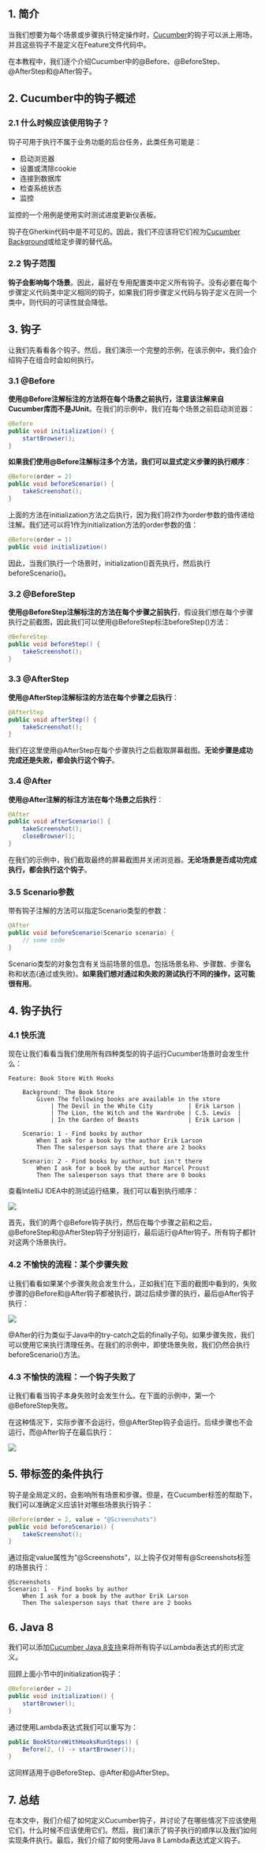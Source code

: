 ## 1. 简介

当我们想要为每个场景或步骤执行特定操作时，[Cucumber]()的钩子可以派上用场，并且这些钩子不是定义在Feature文件代码中。

在本教程中，我们逐个介绍Cucumber中的@Before、@BeforeStep、@AfterStep和@After钩子。

## 2. Cucumber中的钩子概述

### 2.1 什么时候应该使用钩子？

钩子可用于执行不属于业务功能的后台任务，此类任务可能是：

- 启动浏览器
- 设置或清除cookie
- 连接到数据库
- 检查系统状态
- 监控

监控的一个用例是使用实时测试进度更新仪表板。

钩子在Gherkin代码中是不可见的。因此，我们不应该将它们视为[Cucumber Background]()或给定步骤的替代品。

### 2.2 钩子范围

**钩子会影响每个场景**。因此，最好在专用配置类中定义所有钩子。没有必要在每个步骤定义代码类中定义相同的钩子，如果我们将步骤定义代码与钩子定义在同一个类中，则代码的可读性就会降低。

## 3. 钩子

让我们先看看各个钩子。然后，我们演示一个完整的示例，在该示例中，我们会介绍钩子在组合时会如何执行。

### 3.1 @Before

**使用@Before注解标注的方法将在每个场景之前执行，注意该注解来自Cucumber库而不是JUnit**。在我们的示例中，我们在每个场景之前启动浏览器：

```java
@Before
public void initialization() {
    startBrowser();
}
```

**如果我们使用@Before注解标注多个方法，我们可以显式定义步骤的执行顺序**：

```java
@Before(order = 2)
public void beforeScenario() {
    takeScreenshot();
}
```

上面的方法在initialization方法之后执行，因为我们将2作为order参数的值传递给注解。我们还可以将1作为initialization方法的order参数的值：

```java
@Before(order = 1)
public void initialization()
```

因此，当我们执行一个场景时，initialization()首先执行，然后执行beforeScenario()。

### 3.2 @BeforeStep

**使用@BeforeStep注解标注的方法在每个步骤之前执行**，假设我们想在每个步骤执行之前截图，因此我们可以使用@BeforeStep标注beforeStep()方法：

```java
@BeforeStep
public void beforeStep() {
    takeScreenshot();
}
```

### 3.3 @AfterStep

**使用@AfterStep注解标注的方法在每个步骤之后执行**：

```java
@AfterStep
public void afterStep() {
    takeScreenshot();
}
```

我们在这里使用@AfterStep在每个步骤执行之后截取屏幕截图。**无论步骤是成功完成还是失败，都会执行这个钩子**。

### 3.4 @After

**使用@After注解的标注方法在每个场景之后执行**：

```java
@After
public void afterScenario() {
    takeScreenshot();
    closeBrowser();
}
```

在我们的示例中，我们截取最终的屏幕截图并关闭浏览器。**无论场景是否成功完成执行，都会执行这个钩子**。

### 3.5 Scenario参数

带有钩子注解的方法可以指定Scenario类型的参数：

```java
@After
public void beforeScenario(Scenario scenario) { 
    // some code
}
```

Scenario类型的对象包含有关当前场景的信息。包括场景名称、步骤数、步骤名称和状态(通过或失败)。**如果我们想对通过和失败的测试执行不同的操作，这可能很有用**。

## 4. 钩子执行

### 4.1 快乐流

现在让我们看看当我们使用所有四种类型的钩子运行Cucumber场景时会发生什么：

```gherkin
Feature: Book Store With Hooks

    Background: The Book Store
        Given The following books are available in the store
            | The Devil in the White City          | Erik Larson |
            | The Lion, the Witch and the Wardrobe | C.S. Lewis  |
            | In the Garden of Beasts              | Erik Larson |

    Scenario: 1 - Find books by author
        When I ask for a book by the author Erik Larson
        Then The salesperson says that there are 2 books

    Scenario: 2 - Find books by author, but isn't there
        When I ask for a book by the author Marcel Proust
        Then The salesperson says that there are 0 books
```

查看IntelliJ IDEA中的测试运行结果，我们可以看到执行顺序：

<img src="../assets/img_7.png">

首先，我们的两个@Before钩子执行，然后在每个步骤之前和之后，@BeforeStep和@AfterStep钩子分别运行，最后运行@After钩子。所有钩子都针对这两个场景执行。

### 4.2 不愉快的流程：某个步骤失败

让我们看看如果某个步骤失败会发生什么，正如我们在下面的截图中看到的，失败步骤的@Before和@After钩子都被执行，跳过后续步骤的执行，最后@After钩子执行：

<img src="../assets/img_8.png">

@After的行为类似于Java中的try-catch之后的finally子句。如果步骤失败，我们可以使用它来执行清理任务。在我们的示例中，即使场景失败，我们仍然会执行beforeScenario()方法。

### 4.3 不愉快的流程：一个钩子失败了

让我们看看当钩子本身失败时会发生什么。在下面的示例中，第一个@BeforeStep失败。

在这种情况下，实际步骤不会运行，但@AfterStep钩子会运行。后续步骤也不会运行，而@After钩子在最后执行：

<img src="../assets/img_9.png">

## 5. 带标签的条件执行

钩子是全局定义的，会影响所有场景和步骤。但是，在Cucumber标签的帮助下，我们可以准确定义应该针对哪些场景执行钩子：

```java
@Before(order = 2, value = "@Screenshots")
public void beforeScenario() {
    takeScreenshot();
}
```

通过指定value属性为“@Screenshots”，以上钩子仅对带有@Screenshots标签的场景执行：

```gherkin
@Screenshots
Scenario: 1 - Find books by author 
    When I ask for a book by the author Erik Larson 
    Then The salesperson says that there are 2 books
```

## 6. Java 8

我们可以添加[Cucumber Java 8支持]()来将所有钩子以Lambda表达式的形式定义。

回顾上面小节中的initialization钩子：

```java
@Before(order = 2)
public void initialization() {
    startBrowser();
}
```

通过使用Lambda表达式我们可以重写为：

```java
public BookStoreWithHooksRunSteps() {
    Before(2, () -> startBrowser());
}
```

这同样适用于@BeforeStep、@After和@AfterStep。

## 7. 总结

在本文中，我们介绍了如何定义Cucumber钩子，并讨论了在哪些情况下应该使用它们，什么时候不应该使用它们。然后，我们演示了钩子执行的顺序以及我们如何实现条件执行。最后，我们介绍了如何使用Java 8 Lambda表达式定义钩子。